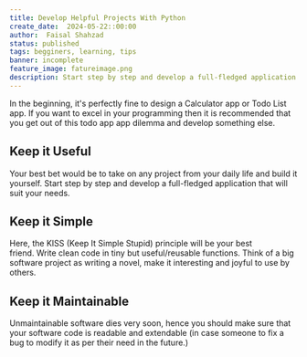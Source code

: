 ```yaml
---
title: Develop Helpful Projects With Python
create_date:  2024-05-22::00:00
author:  Faisal Shahzad
status: published
tags: begginers, learning, tips
banner: incomplete
feature_image: fatureimage.png
description: Start step by step and develop a full-fledged application that will suit your needs.
---
```


In the beginning, it's perfectly fine to design a Calculator app or Todo List app. If you want to excel in your programming then it is recommended that you get out of this todo app app dilemma and develop something else. 

## Keep it Useful
Your best bet would be to take on any project from your daily life and build it yourself. Start step by step and develop a full-fledged application that will suit your needs.

## Keep it Simple
Here, the KISS (Keep It Simple Stupid) principle will be your best friend. Write clean code in tiny but useful/reusable functions. Think of a big software project as writing a novel, make it interesting and joyful to use by others. 

## Keep it Maintainable
Unmaintainable software dies very soon, hence you should make sure that your software code is readable and extendable (in case someone to fix a bug to modify it as per their need in the future.)


